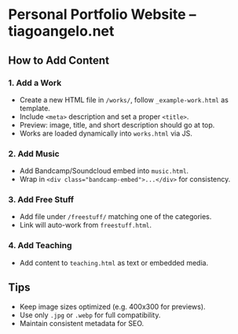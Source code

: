 # Personal Portfolio Website – tiagoangelo.net

## How to Add Content

### 1. Add a Work
- Create a new HTML file in `/works/`, follow `_example-work.html` as template.
- Include `<meta>` description and set a proper `<title>`.
- Preview: image, title, and short description should go at top.
- Works are loaded dynamically into `works.html` via JS.

### 2. Add Music
- Add Bandcamp/Soundcloud embed into `music.html`.
- Wrap in `<div class="bandcamp-embed">...</div>` for consistency.

### 3. Add Free Stuff
- Add file under `/freestuff/` matching one of the categories.
- Link will auto-work from `freestuff.html`.

### 4. Add Teaching
- Add content to `teaching.html` as text or embedded media.

## Tips
- Keep image sizes optimized (e.g. 400x300 for previews).
- Use only `.jpg` or `.webp` for full compatibility.
- Maintain consistent metadata for SEO.
